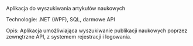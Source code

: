 Aplikacja do wyszukiwania artykułów naukowych

Technologie: .NET (WPF), SQL, darmowe API

Opis: Aplikacja umożliwiająca wyszukiwanie publikacji naukowych poprzez zewnętrzne API, z systemem rejestracji i logowania.
